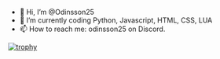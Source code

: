- 👋 Hi, I’m @Odinsson25
- 🌱 I’m currently coding Python, Javascript, HTML, CSS, LUA
- 📫 How to reach me: odinsson25 on Discord.

[![trophy](https://github-profile-trophy.vercel.app/?username=odinsson25&theme=discord)](https://github.com/ryo-ma/github-profile-trophy)
